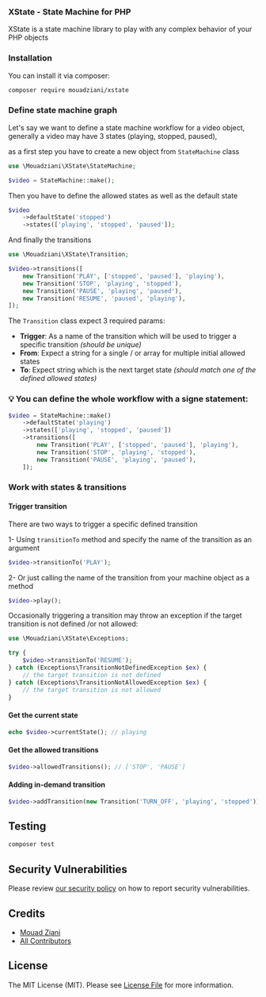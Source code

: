 ### XState - State Machine for PHP

XState is a state machine library to play with any complex behavior of your PHP objects

### Installation

You can install it via composer:

```bash
composer require mouadziani/xstate
```

### Define state machine graph

Let's say we want to define a state machine workflow for a video object, generally a video may have 3 states (playing, stopped, paused),

as a first step you have to create a new object from `StateMachine` class

```php
use \Mouadziani\XState\StateMachine;

$video = StateMachine::make();
```

Then you have to define the allowed states as well as the default state

```php
$video
    ->defaultState('stopped')
    ->states(['playing', 'stopped', 'paused']);
```

And finally the transitions

```php
use \Mouadziani\XState\Transition;

$video->transitions([
    new Transition('PLAY', ['stopped', 'paused'], 'playing'),
    new Transition('STOP', 'playing', 'stopped'),
    new Transition('PAUSE', 'playing', 'paused'),
    new Transition('RESUME', 'paused', 'playing'),
]);
```

The `Transition` class expect 3 required params:

- **Trigger**: As a name of the transition which will be used to trigger a specific transition *(should be unique)*
- **From**: Expect a string for a single / or array for multiple initial allowed states
- **To**: Expect string which is the next target state *(should match one of the defined allowed states)*

### 💡 You can define the whole workflow with a signe statement:

```php 
$video = StateMachine::make()
    ->defaultState('playing')
    ->states(['playing', 'stopped', 'paused'])
    ->transitions([
        new Transition('PLAY', ['stopped', 'paused'], 'playing'),
        new Transition('STOP', 'playing', 'stopped'),
        new Transition('PAUSE', 'playing', 'paused'),
    ]);
```

### Work with states & transitions

#### Trigger transition
There are two ways to trigger a specific defined transition

1- Using `transitionTo` method and specify the name of the transition as an argument

```php
$video->transitionTo('PLAY');
```

2- Or just calling the name of the transition from your machine object as a method

```php
$video->play();
```

Occasionally triggering a transition may throw an exception if the target transition is not defined /or not allowed:

```php
use \Mouadziani\XState\Exceptions;

try {
    $video->transitionTo('RESUME');
} catch (Exceptions\TransitionNotDefinedException $ex) {
    // the target transition is not defined
} catch (Exceptions\TransitionNotAllowedException $ex) {
    // the target transition is not allowed
}
```

#### Get the current state

```php
echo $video->currentState(); // playing
```

#### Get the allowed transitions

```php
$video->allowedTransitions(); // ['STOP', 'PAUSE']
```

#### Adding in-demand transition

```php
$video->addTransition(new Transition('TURN_OFF', 'playing', 'stopped'));
```

## Testing

```bash
composer test
```

## Security Vulnerabilities

Please review [our security policy](../../security/policy) on how to report security vulnerabilities.

## Credits

- [Mouad Ziani](https://github.com/mouadziani)
- [All Contributors](../../contributors)

## License

The MIT License (MIT). Please see [License File](LICENSE.md) for more information.
